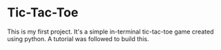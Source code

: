 # Tic-Tac-Toe
This is my first project. It's a simple in-terminal tic-tac-toe game created using python. A tutorial was followed to build this.
